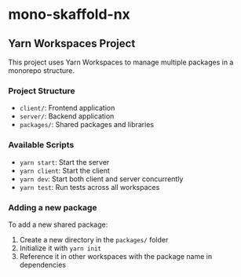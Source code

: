 # mono-skaffold-nx

## Yarn Workspaces Project

This project uses Yarn Workspaces to manage multiple packages in a monorepo structure.

### Project Structure

- `client/`: Frontend application
- `server/`: Backend application
- `packages/`: Shared packages and libraries

### Available Scripts

- `yarn start`: Start the server
- `yarn client`: Start the client
- `yarn dev`: Start both client and server concurrently
- `yarn test`: Run tests across all workspaces

### Adding a new package

To add a new shared package:

1. Create a new directory in the `packages/` folder
2. Initialize it with `yarn init`
3. Reference it in other workspaces with the package name in dependencies
